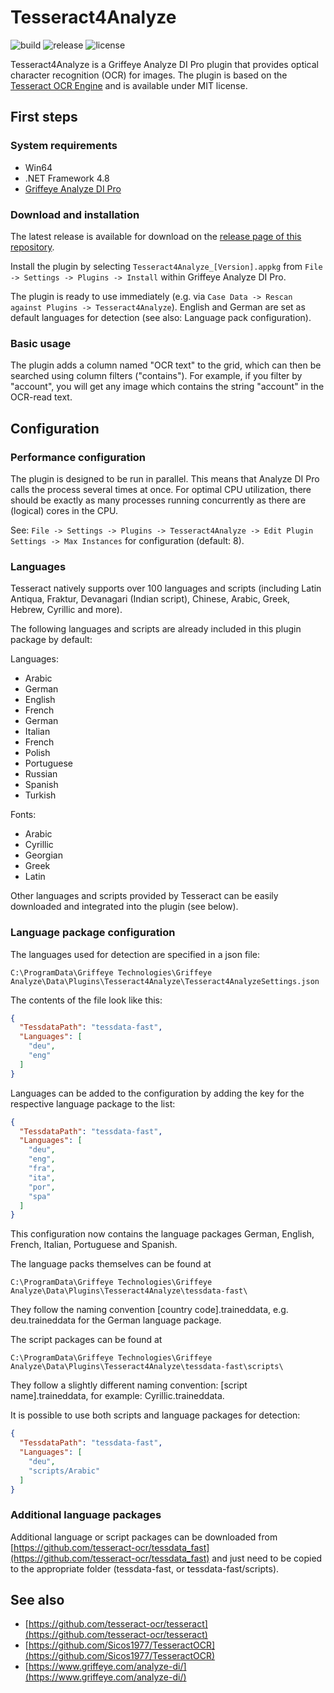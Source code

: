 ﻿# Tesseract4Analyze

![build](https://img.shields.io/github/actions/workflow/status/con-web-adipp/Tesseract4Analyze/build.yml)
![release](https://img.shields.io/github/v/release/con-web-adipp/Tesseract4Analyze)
![license](https://img.shields.io/github/license/con-web-adipp/Tesseract4Analyze)

Tesseract4Analyze is a Griffeye Analyze DI Pro plugin that provides optical character recognition (OCR) for images.
The plugin is based on the [Tesseract OCR Engine](https://github.com/tesseract-ocr/tesseract) and is available under MIT license.


## First steps

### System requirements


- Win64
- .NET Framework 4.8
- [Griffeye Analyze DI Pro](https://www.griffeye.com/analyze-di/)


### Download and installation

The latest release is available for download on the [release page of this repository](https://github.com/con-web-adipp/Tesseract4Analyze/releases).


Install the plugin by selecting ``Tesseract4Analyze_[Version].appkg`` from ``File -> Settings -> Plugins -> Install`` within Griffeye Analyze DI Pro.

The plugin is ready to use immediately (e.g. via ``Case Data -> Rescan against Plugins -> Tesseract4Analyze``). English and German are set as default languages for detection (see also: Language pack configuration).

### Basic usage

The plugin adds a column named "OCR text" to the grid, which can then be searched using column filters ("contains").
For example, if you filter by "account", you will get any image which contains the string "account" in the OCR-read text.


## Configuration

### Performance configuration


The plugin is designed to be run in parallel. This means that Analyze DI Pro calls the process several times at once.
For optimal CPU utilization, there should be exactly as many processes running concurrently as there are (logical) cores in the CPU.

See: ``File -> Settings -> Plugins -> Tesseract4Analyze -> Edit Plugin Settings -> Max Instances`` for configuration (default: 8).


### Languages

Tesseract natively supports over 100 languages and scripts (including Latin Antiqua, Fraktur, Devanagari (Indian script), Chinese, Arabic, Greek, Hebrew, Cyrillic and more).

The following languages and scripts are already included in this plugin package by default:

Languages:
- Arabic
- German
- English
- French
- German
- Italian
- French
- Polish 
- Portuguese
- Russian
- Spanish
- Turkish

Fonts:
- Arabic
- Cyrillic
- Georgian
- Greek
- Latin

Other languages and scripts provided by Tesseract can be easily downloaded and integrated into the plugin (see below).

### Language package configuration

The languages used for detection are specified in a json file:

```
C:\ProgramData\Griffeye Technologies\Griffeye Analyze\Data\Plugins\Tesseract4Analyze\Tesseract4AnalyzeSettings.json
```

The contents of the file look like this:
```json
{
  "TessdataPath": "tessdata-fast",
  "Languages": [
    "deu",
    "eng"
  ]
}
```

Languages can be added to the configuration by adding the key for the respective language package to the list:

```json
{
  "TessdataPath": "tessdata-fast",
  "Languages": [
    "deu",
    "eng",
    "fra",
    "ita",
    "por",
    "spa"
  ]
}
```

This configuration now contains the language packages German, English, French, Italian, Portuguese and Spanish.

The language packs themselves can be found at
```
C:\ProgramData\Griffeye Technologies\Griffeye Analyze\Data\Plugins\Tesseract4Analyze\tessdata-fast\
```

They follow the naming convention [country code].traineddata, e.g. deu.traineddata for the German language package.

The script packages can be found at
```
C:\ProgramData\Griffeye Technologies\Griffeye Analyze\Data\Plugins\Tesseract4Analyze\tessdata-fast\scripts\
```
They follow a slightly different naming convention: [script name].traineddata, for example: Cyrillic.traineddata.

It is possible to use both scripts and language packages for detection:

```json
{
  "TessdataPath": "tessdata-fast",
  "Languages": [
    "deu",
    "scripts/Arabic"
  ]
}
```

### Additional language packages


Additional language or script packages can be downloaded from [https://github.com/tesseract-ocr/tessdata_fast](https://github.com/tesseract-ocr/tessdata_fast) and just need to be copied to the appropriate folder (tessdata-fast, or tessdata-fast/scripts).


## See also

- [https://github.com/tesseract-ocr/tesseract](https://github.com/tesseract-ocr/tesseract)
- [https://github.com/Sicos1977/TesseractOCR](https://github.com/Sicos1977/TesseractOCR)
- [https://www.griffeye.com/analyze-di/](https://www.griffeye.com/analyze-di/)

